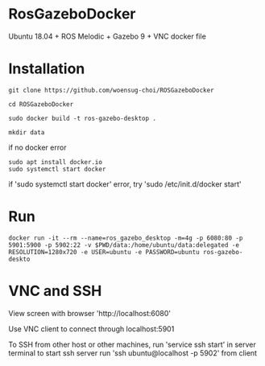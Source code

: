 # RosGazeboDocker
Ubuntu 18.04 + ROS Melodic + Gazebo 9 + VNC docker file

# Installation
```
git clone https://github.com/woensug-choi/ROSGazeboDocker

cd ROSGazeboDocker

sudo docker build -t ros-gazebo-desktop .

mkdir data
```
if no docker error
```
sudo apt install docker.io
sudo systemctl start docker
```
if 'sudo systemctl start docker' error, try 'sudo /etc/init.d/docker start'

# Run
```
docker run -it --rm --name=ros_gazebo_desktop -m=4g -p 6080:80 -p 5901:5900 -p 5902:22 -v $PWD/data:/home/ubuntu/data:delegated -e RESOLUTION=1280x720 -e USER=ubuntu -e PASSWORD=ubuntu ros-gazebo-deskto
```
# VNC and SSH
View screen with browser 'http://localhost:6080'

Use VNC client to connect through localhost:5901

To SSH from other host or other machines,
run 'service ssh start' in server terminal to start ssh server
run 'ssh ubuntu@localhost -p 5902' from client
